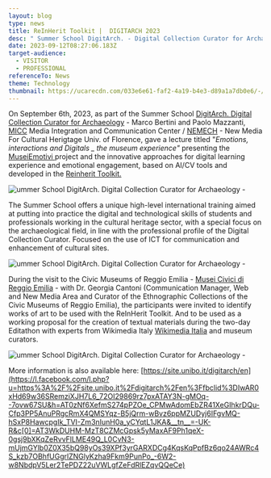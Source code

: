 ```yaml
---
layout: blog
type: news
title: ReInHerit Toolkit |  DIGITARCH 2023
desc: " Summer School DigitArch. - Digital Collection Curator for Archaeology "
date: 2023-09-12T08:27:06.183Z
target-audience:
  - VISITOR
  - PROFESSIONAL
referenceTo: News
theme: Technology
thumbnail: https://ucarecdn.com/033e6e61-faf2-4a19-b4e3-d89a1a7db0e6/-/crop/733x591/67,0/-/preview/
---
```

On September 6th, 2023, as part of the Summer School [DigitArch. Digital Collection Curator for Archaeology](https://site.unibo.it/digitarch/it?fbclid=IwAR3oGFKQQF2zNdFYc_J3xkILp_twSmG5s3A3zU46JsGg_HsOGeXFQ_njmrk) - Marco Bertini and Paolo Mazzanti, [MICC](http://www.micc.unifi.it) Media Integration and Communication Center / [NEMECH](http://nemech.unifi.it) - New Media For Cultural Herigtage Univ. of Florence,  gave a lecture titled "*Emotions, interactions and Digitals _ the museum experience"* presenting the [MuseiEmotivi ](http://nemech.unifi.it/musei-emotivi/)project and the innovative approaches for digital learning experience and emotional engagement, based on AI/CV tools and developed in the [Reinherit Toolkit.](https://reinherit-hub.eu/applications)

![ummer School DigitArch. Digital Collection Curator for Archaeology -](https://ucarecdn.com/929f35f5-d52d-4a8d-ab78-02c36e69da2f/ "ummer School DigitArch. Digital Collection Curator for Archaeology ")

The Summer School offers a unique high-level international [](<>)training aimed at putting into practice the digital and technological skills of students and professionals working in the cultural heritage sector, with a special focus on the archaeological field, in line with the professional profile of the Digital Collection Curator. Focused on the use of ICT for communication and enhancement of cultural sites.

![ummer School DigitArch. Digital Collection Curator for Archaeology -](https://ucarecdn.com/00eb2c71-aa48-49ff-be2d-8689c9613f91/ "ummer School DigitArch. Digital Collection Curator for Archaeology -")

During the visit to the Civic Museums of Reggio Emilia - [Musei Civici di Reggio Emilia](https://www.musei.re.it/musei2021/) - with Dr. Georgia Cantoni (Communication Manager, Web and New Media Area and Curator of the Ethnographic Collections of the Civic Museums of Reggio Emilia), the participants were invited to identify works of art to be used with the ReInHerit Toolkit. And to be used as a working proposal for the creation of textual materials during the two-day Editathon with experts from Wikimedia Italy [Wikimedia Italia](https://www.wikimedia.it) and museum curators.

![ummer School DigitArch. Digital Collection Curator for Archaeology -](https://ucarecdn.com/a68ef716-3ce8-490c-a56f-ee10d88ff463/ "ummer School DigitArch. Digital Collection Curator for Archaeology -")

More information is also available here: [https://site.unibo.it/digitarch/en](https://l.facebook.com/l.php?u=https%3A%2F%2Fsite.unibo.it%2Fdigitarch%2Fen%3Ffbclid%3DIwAR0xHd69w36SRemziXJH7L6_72OI29869rz7pxATAY3N-gMOq--7ovw67SU&h=AT0zNf6XefmS274pPZOe_CPMwAdomEbZR41XeGIhkrDQu-Cfp3PP5AnuPRgcRmX4QMSYqz-B5jQrm-wBvz6ppMZUDyj6IFgvMQ-hSxP8HawcpgIk_TVI-Zm3nIunH0a_yCYqtL1JKA&__tn__=-UK-R&c[0]=AT3WkDUHM-MzT8CZMcGpsk5yMaxAF9Ph1qeX-0gsj9bXKqZeRvvFlLME49Q_L0CvN3-mUjmGYlb0Z0X35bQ98yOs39XPf3yrGARXDCg4KqsKqPpfBz6qo24AWRc4S_kzb7OBhfUGgrlZNGlyKzha9Fkm9PunPo_-6W2-w8NbdpV5Ler2TePDZ22uVWLgfZeFdRlEZqvQQeCe)